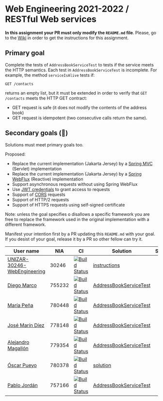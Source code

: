 # Web Engineering 2021-2022 / RESTful Web services

**In this assignment your PR must only modify the `README.md` file**.
Please, go to the [Wiki](https://github.com/UNIZAR-30246-WebEngineering/lab3-restful-ws/wiki) in order to get the instructions for this assignment.

## Primary goal

Complete the tests of `AddressBookServiceTest` to tests if the service meets the HTTP semantics.
Each test in `AddressBookServiceTest` is incomplete.
For example, the method `serviceIsAlive` tests if:

```http
GET /contacts
```

returns an empty list, but it must be extended in order to verify that `GET /contacts` meets the HTTP GET contract:

- GET request is safe (it does not modify the contents of the address book)
- GET request is idempotent (two consecutive calls return the same).

## Secondary goals (:gift:)

Solutions must meet primary goals too.

Proposed:

- Replace the current implementation (Jakarta Jersey) by a [Spring MVC](https://docs.spring.io/spring-framework/docs/current/reference/html/web.html#spring-web) (Servlet) implementation
- Replace the current implementation (Jakarta Jersey) by a [Spring WebFlux](https://docs.spring.io/spring-framework/docs/current/reference/html/web-reactive.html#spring-webflux) (Reactive) implementation
- Support asynchronous requests without using Spring WebFlux
- Use [JWT credentials](https://jwt.io/) to grant access to requests
- Support of [CORS](https://developer.mozilla.org/es/docs/Web/HTTP/Access_control_CORS) requests
- Support of HTTP/2 requests
- Support of HTTPS requests using self-signed certificate

Note: unless the goal specifies o disallows a specific framework you are free to replace the framework used in the original implementation with a different framework.

Manifest your intention first by a PR updating this `README.md` with your goal.
If you desist of your goal, release it by a PR so other fellow can try it.

| User name | NIA | CI | Solution | Score |
| - | - | - | - | - |
[UNIZAR-30246-WebEngineering](https://github.com/UNIZAR-30246-WebEngineering/lab3-restful-ws) | 30246 | [![Build Status](https://github.com/UNIZAR-30246-WebEngineering/lab3-restful-ws/actions/workflows/ci.yml/badge.svg)](https://github.com/UNIZAR-30246-WebEngineering/lab3-restful-ws/actions/workflows/ci.yml) | [instructions](https://github.com/UNIZAR-30246-WebEngineering/lab3-restful-ws/wiki)
[Diego Marco](https://github.com/dmarcob/lab3-restful-ws/tree/work) | 755232 | [![Build Status](https://github.com/dmarcob/lab3-restful-ws/actions/workflows/ci.yml/badge.svg)](https://github.com/dmarcob/lab3-restful-ws/actions/workflows/ci.yml) | [AddressBookServiceTest](https://github.com/dmarcob/lab3-restful-ws/blob/work/src/test/kotlin/rest/addressbook/AddressBookServiceTest.kt)
[María Peña](https://github.com/Keyleth8/lab3-restful-ws/tree/work) | 780448 | [![Build Status](https://github.com/Keyleth8/lab3-restful-ws/actions/workflows/ci.yml/badge.svg)](https://github.com/Keyleth8/lab3-restful-ws/actions/workflows/ci.yml) | [AddressBookServiceTest](https://github.com/Keyleth8/lab3-restful-ws/blob/work/src/test/kotlin/rest/addressbook/AddressBookServiceTest.kt)
[José Marín Díez](https://github.com/jmarindiez/lab3-restful-ws/tree/work) |778148 | [![Build Status](https://github.com/jmarindiez/lab3-restful-ws/actions/workflows/ci.yml/badge.svg)](https://github.com/jmarindiez/lab3-restful-ws/actions/workflows/ci.yml) | [AddressBookServiceTest](https://github.com/jmarindiez/lab3-restful-ws/blob/work/src/test/kotlin/rest/addressbook/AddressBookServiceTest.kt)
[Alejandro Magallón](https://github.com/alecron/lab3-restful-ws/tree/work) | 779354 | [![Build Status](https://github.com/alecron/lab3-restful-ws/actions/workflows/ci.yml/badge.svg)](https://github.com/alecron/lab3-restful-ws/actions/workflows/ci.yml) | [AddressBookServiceTest](https://github.com/alecron/lab3-restful-ws/blob/work/src/test/kotlin/rest/addressbook/AddressBookServiceTest.kt)
[Óscar Pueyo](https://github.com/iksopo/lab3-restful-ws/tree/work) | 780378 | [![Build Status](https://github.com/iksopo/lab3-restful-ws/actions/workflows/ci.yml/badge.svg)](https://github.com/iksopo/lab3-restful-ws/actions/workflows/ci.yml) | [solution](https://github.com/iksopo/lab3-restful-ws/blob/work/src/test/kotlin/rest/addressbook/AddressBookServiceTest.kt)
[Pablo Jordán](https://github.com/pabloJordan24/lab3-restful-ws/tree/work) | 757166 | [![Build Status](https://github.com/pabloJordan24/lab3-restful-ws/actions/workflows/ci.yml/badge.svg)](https://github.com/pabloJordan24/lab3-restful-ws/actions/workflows/ci.yml) | [AddressBookServiceTest](https://github.com/pabloJordan24/lab3-restful-ws/blob/work/src/test/kotlin/rest/addressbook/AddressBookServiceTest.kt)

